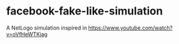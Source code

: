 facebook-fake-like-simulation
=============================

A NetLogo simulation inspired in https://www.youtube.com/watch?v=oVfHeWTKjag
